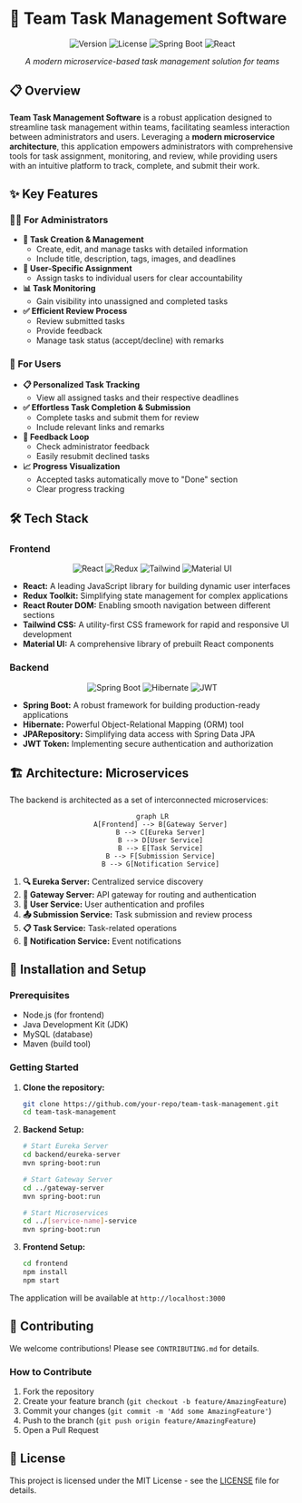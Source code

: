 # 🚀 Team Task Management Software

<div align="center">

![Version](https://img.shields.io/badge/version-1.0.0-blue.svg)
![License](https://img.shields.io/badge/license-MIT-green.svg)
![Spring Boot](https://img.shields.io/badge/Spring%20Boot-2.7.x-brightgreen)
![React](https://img.shields.io/badge/React-18.x-blue)

*A modern microservice-based task management solution for teams*

</div>

## 📋 Overview

**Team Task Management Software** is a robust application designed to streamline task management within teams, facilitating seamless interaction between administrators and users. Leveraging a **modern microservice architecture**, this application empowers administrators with comprehensive tools for task assignment, monitoring, and review, while providing users with an intuitive platform to track, complete, and submit their work.

## ✨ Key Features

### 👨‍💼 For Administrators

* **📝 Task Creation & Management**
  * Create, edit, and manage tasks with detailed information
  * Include title, description, tags, images, and deadlines
* **👥 User-Specific Assignment**
  * Assign tasks to individual users for clear accountability
* **📊 Task Monitoring**
  * Gain visibility into unassigned and completed tasks
* **✅ Efficient Review Process**
  * Review submitted tasks
  * Provide feedback
  * Manage task status (accept/decline) with remarks

### 👤 For Users

* **📋 Personalized Task Tracking**
  * View all assigned tasks and their respective deadlines
* **✅ Effortless Task Completion & Submission**
  * Complete tasks and submit them for review
  * Include relevant links and remarks
* **🔄 Feedback Loop**
  * Check administrator feedback
  * Easily resubmit declined tasks
* **📈 Progress Visualization**
  * Accepted tasks automatically move to "Done" section
  * Clear progress tracking

## 🛠️ Tech Stack

### Frontend

<div align="center">

![React](https://img.shields.io/badge/React-18.x-blue?style=for-the-badge)
![Redux](https://img.shields.io/badge/Redux%20Toolkit-1.9.x-purple?style=for-the-badge)
![Tailwind](https://img.shields.io/badge/Tailwind%20CSS-3.x-38B2AC?style=for-the-badge)
![Material UI](https://img.shields.io/badge/Material%20UI-5.x-0081CB?style=for-the-badge)

</div>

* **React:** A leading JavaScript library for building dynamic user interfaces
* **Redux Toolkit:** Simplifying state management for complex applications
* **React Router DOM:** Enabling smooth navigation between different sections
* **Tailwind CSS:** A utility-first CSS framework for rapid and responsive UI development
* **Material UI:** A comprehensive library of prebuilt React components

### Backend

<div align="center">

![Spring Boot](https://img.shields.io/badge/Spring%20Boot-2.7.x-brightgreen?style=for-the-badge)
![Hibernate](https://img.shields.io/badge/Hibernate-5.x-59666C?style=for-the-badge)
![JWT](https://img.shields.io/badge/JWT-Auth-blue?style=for-the-badge)

</div>

* **Spring Boot:** A robust framework for building production-ready applications
* **Hibernate:** Powerful Object-Relational Mapping (ORM) tool
* **JPARepository:** Simplifying data access with Spring Data JPA
* **JWT Token:** Implementing secure authentication and authorization

## 🏗️ Architecture: Microservices

The backend is architected as a set of interconnected microservices:

<div align="center">

```mermaid
graph LR
    A[Frontend] --> B[Gateway Server]
    B --> C[Eureka Server]
    B --> D[User Service]
    B --> E[Task Service]
    B --> F[Submission Service]
    B --> G[Notification Service]
```

</div>

1. **🔍 Eureka Server:** Centralized service discovery
2. **🚪 Gateway Server:** API gateway for routing and authentication
3. **👤 User Service:** User authentication and profiles
4. **📤 Submission Service:** Task submission and review process
5. **📋 Task Service:** Task-related operations
6. **🔔 Notification Service:** Event notifications

## 🚀 Installation and Setup

### Prerequisites

* Node.js (for frontend)
* Java Development Kit (JDK)
* MySQL (database)
* Maven (build tool)

### Getting Started

1. **Clone the repository:**
   ```bash
   git clone https://github.com/your-repo/team-task-management.git
   cd team-task-management
   ```

2. **Backend Setup:**
   ```bash
   # Start Eureka Server
   cd backend/eureka-server
   mvn spring-boot:run

   # Start Gateway Server
   cd ../gateway-server
   mvn spring-boot:run

   # Start Microservices
   cd ../[service-name]-service
   mvn spring-boot:run
   ```

3. **Frontend Setup:**
   ```bash
   cd frontend
   npm install
   npm start
   ```

The application will be available at `http://localhost:3000`

## 🤝 Contributing

We welcome contributions! Please see `CONTRIBUTING.md` for details.

### How to Contribute

1. Fork the repository
2. Create your feature branch (`git checkout -b feature/AmazingFeature`)
3. Commit your changes (`git commit -m 'Add some AmazingFeature'`)
4. Push to the branch (`git push origin feature/AmazingFeature`)
5. Open a Pull Request

## 📝 License

This project is licensed under the MIT License - see the [LICENSE](LICENSE) file for details.




